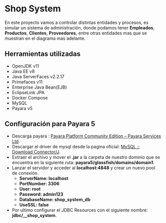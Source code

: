 # Shop System
En este proyecto vamos a controlar distintas entidades y procesos, es simular un sistema de administración, donde podamos tener **Empleados**, **Productos**, **Clientes**, **Proveedores**, entre otras entidades mas que se muestran en el diagrama mas adelante.

## Herramientas utilizadas
- OpenJDK v11
- Java EE v8
- Java ServerFaces v2.2.17
- Primefaces v11
- Enterprise Java Bean(EJB)
- EclipseLink JPA
- Docker Compose
- MySQL
- Payara v5

## Configuración para Payara 5
- Descarga payara : [Payara Platform Community Edition – Payara Services Ltd](https://www.payara.fish/downloads/payara-platform-community-edition/http:// "Payara Platform Community Edition – Payara Services Ltd").
- Descargar el driver de mysql desde la pagina oficial: [MySQL :: Download Connector/J](httphttps://dev.mysql.com/downloads/connector/j/:// "MySQL :: Download Connector/J").
- Extraer el archivo y mover el **.jar** a la carpeta de nuestro dominio que se encuentra en la siguiente ruta: **payara5/glassfish/domains/domain1**.
- Lanzar el servidor y acceder al **localhost:4848** y crear un nuevo pool de conexión.
	- **ServerName: localhost**
	- **PortNumber: 3306**
	- **User: root**
	- **Password: admin123**
	- **DatabaseName: shop_system_db**
	- **UseSSL: false**
- Por ultimo configurar el JDBC Resources con el siguiente nombre: **jdbc/__shop_system**.

